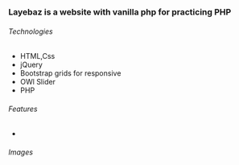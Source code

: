 ### Layebaz is a website with vanilla php for practicing PHP

###### Technologies

- HTML,Css
- jQuery
- Bootstrap grids for responsive
- OWl Slider
- PHP

###### Features

-

###### Images
